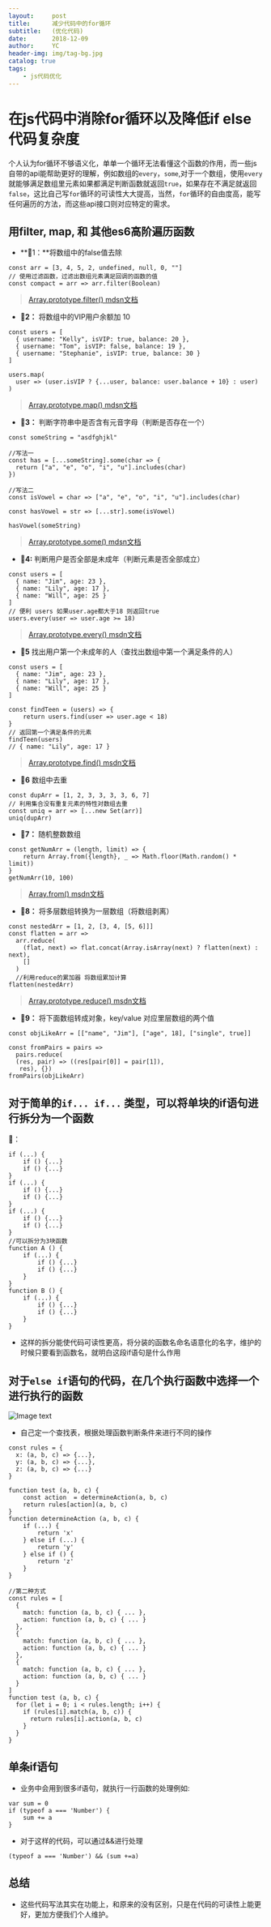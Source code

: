 ```yaml
---
layout:     post
title:      减少代码中的for循环
subtitle:   (优化代码)
date:       2018-12-09
author:     YC
header-img: img/tag-bg.jpg
catalog: true
tags:
    - js代码优化
---
```


# 在js代码中消除for循环以及降低if else 代码复杂度

个人认为for循环不够语义化，单单一个循环无法看懂这个函数的作用，而一些js自带的api能帮助更好的理解，例如数组的`every`，`some`,对于一个数组，使用`every`就能够满足数组里元素如果都满足判断函数就返回`true`，如果存在不满足就返回`false`，这比自己写`for`循环的可读性大大提高，当然，`for`循环的自由度高，能写任何遍历的方法，而这些api接口则对应特定的需求。

## 用filter, map, 和 其他es6高阶遍历函数
* **🌰1：**将数组中的false值去除

```
const arr = [3, 4, 5, 2, undefined, null, 0, ""]
// 使用过滤函数，过滤出数组元素满足回调的函数的值
const compact = arr => arr.filter(Boolean)
```

> [Array.prototype.filter() mdsn文档](https://developer.mozilla.org/zh-CN/docs/Web/JavaScript/Reference/Global_Objects/Array/filter)

* **🌰2：** 将数组中的VIP用户余额加 10

```
const users = [
  { username: "Kelly", isVIP: true, balance: 20 },
  { username: "Tom", isVIP: false, balance: 19 },
  { username: "Stephanie", isVIP: true, balance: 30 }
]

users.map(
  user => (user.isVIP ? {...user, balance: user.balance + 10} : user)
)
```

> [Array.prototype.map() mdsn文档](https://developer.mozilla.org/zh-CN/docs/Web/JavaScript/Reference/Global_Objects/Array/map)

* **🌰3：** 判断字符串中是否含有元音字母（判断是否存在一个）

```
const someString = "asdfghjkl"

//写法一
const has = [...someString].some(char => {
  return ["a", "e", "o", "i", "u"].includes(char)
})

//写法二
const isVowel = char => ["a", "e", "o", "i", "u"].includes(char)

const hasVowel = str => [...str].some(isVowel)

hasVowel(someString)
```

> [Array.prototype.some() mdsn文档](https://developer.mozilla.org/zh-CN/docs/Web/JavaScript/Reference/Global_Objects/Array/some)

* **🌰4:** 判断用户是否全部是未成年（判断元素是否全部成立）

```
const users = [
  { name: "Jim", age: 23 },
  { name: "Lily", age: 17 },
  { name: "Will", age: 25 }
]
// 便利 users 如果user.age都大于18 则返回true 
users.every(user => user.age >= 18)
```

> [Array.prototype.every() msdn文档](https://developer.mozilla.org/zh-CN/docs/Web/JavaScript/Reference/Global_Objects/Array/every)

* **🌰5** 找出用户第一个未成年的人（查找出数组中第一个满足条件的人）

```
const users = [
  { name: "Jim", age: 23 },
  { name: "Lily", age: 17 },
  { name: "Will", age: 25 }
]

const findTeen = (users) => {
    return users.find(user => user.age < 18)
} 
// 返回第一个满足条件的元素
findTeen(users)
// { name: "Lily", age: 17 }
```

> [Array.prototype.find() msdn文档](https://developer.mozilla.org/zh-CN/docs/Web/JavaScript/Reference/Global_Objects/Array/find)

* **🌰6** 数组中去重

```
const dupArr = [1, 2, 3, 3, 3, 3, 6, 7]
// 利用集合没有重复元素的特性对数组去重
const uniq = arr => [...new Set(arr)]
uniq(dupArr)
```

* **🌰7：** 随机整数数组 

```
const getNumArr = (length, limit) => {
    return Array.from({length}, _ => Math.floor(Math.random() * limit))
}
getNumArr(10, 100)
```

> [Array.from() msdn文档](https://developer.mozilla.org/zh-CN/docs/Web/JavaScript/Reference/Global_Objects/Array/from)

* **🌰8：** 将多层数组转换为一层数组（将数组剥离）

```
const nestedArr = [1, 2, [3, 4, [5, 6]]]
const flatten = arr =>
  arr.reduce(
    (flat, next) => flat.concat(Array.isArray(next) ? flatten(next) : next),
    []
  )
  //利用reduce的累加器 将数组累加计算
flatten(nestedArr)
```

> [Array.prototype.reduce() msdn文档](https://developer.mozilla.org/zh-CN/docs/Web/JavaScript/Reference/Global_Objects/Array/Reduce)

* **🌰9：** 将下面数组转成对象，key/value 对应里层数组的两个值

```
const objLikeArr = [["name", "Jim"], ["age", 18], ["single", true]]

const fromPairs = pairs =>
  pairs.reduce(
  (res, pair) => ((res[pair[0]] = pair[1]),
   res), {})
fromPairs(objLikeArr)

```

## 对于简单的`if... if...` 类型，可以将单块的if语句进行拆分为一个函数

🌰：

```
if (...) {
    if () {...}
    if () {...}
}
if (...) {
    if () {...}
    if () {...}
}
if (...) {
    if () {...}
    if () {...}
}
//可以拆分为3块函数
function A () {
    if (...) {
        if () {...}
        if () {...}
    }
}
function B () {
    if (...) {
        if () {...}
        if () {...}
    }
}
```

- 这样的拆分能使代码可读性更高，将分装的函数名命名语意化的名字，维护的时候只要看到函数名，就明白这段if语句是什么作用

## 对于`else if`语句的代码，在几个执行函数中选择一个进行执行的函数

![Image text](/post_img/2018-12-09-减少代码中的for循环/1.png)

- 自己定一个查找表，根据处理函数判断条件来进行不同的操作

```
const rules = {
  x: (a, b, c) => {...},
  y: (a, b, c) => {...},
  z: (a, b, c) => {...}
}

function test (a, b, c) {
    const action  = determineAction(a, b, c)
    return rules[action](a, b, c)
}
function determineAction (a, b, c) {
    if (...) {
        return 'x'
    } else if (...) {
        return 'y'
    } else if () {
        return 'z'
    }
}

//第二种方式
const rules = [
  {
    match: function (a, b, c) { ... },
    action: function (a, b, c) { ... }
  },
  {
    match: function (a, b, c) { ... },
    action: function (a, b, c) { ... }
  },
  {
    match: function (a, b, c) { ... },
    action: function (a, b, c) { ... }
  }
]
function test (a, b, c) {
  for (let i = 0; i < rules.length; i++) {
    if (rules[i].match(a, b, c)) {
      return rules[i].action(a, b, c)
    }
  }
}
```

## 单条if语句

- 业务中会用到很多if语句，就执行一行函数的处理例如:

```
var sum = 0
if (typeof a === 'Number') {
    sum += a
}
```

- 对于这样的代码，可以通过&&进行处理

```
(typeof a === 'Number') && (sum +=a)
``` 

## 总结

- 这些代码写法其实在功能上，和原来的没有区别，只是在代码的可读性上能更好，更加方便我们个人维护。
